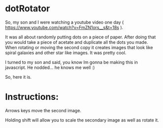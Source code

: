# dotRotator

So, my son and I were watching a youtube video one day ( https://www.youtube.com/watch?v=FmZN1ors__s&t=18s ).

It was all about randomly putting dots on a piece of paper. After doing that you would take a piece of acetate and duplicate all the dots you made. When rotating or moving the second copy it creates images that look like spiral galaxies and other star like images. It was pretty cool.

I turned to my son and said, you know Im gonna be making this in javascript. He nodded... he knows me well :)

So, here it is.


# Instructions:

Arrows keys move the second image.

Holding shift will allow you to scale the secondary image as well as rotate it.
